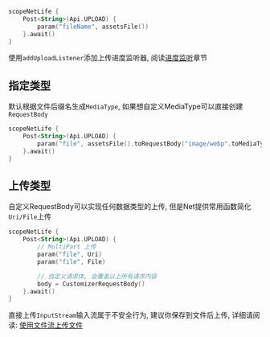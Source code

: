 ```kotlin
scopeNetLife {
    Post<String>(Api.UPLOAD) {
        param("fileName", assetsFile())
    }.await()
}
```

使用`addUploadListener`添加上传进度监听器, 阅读[进度监听](progress.md)章节

## 指定类型

默认根据文件后缀名生成`MediaType`, 如果想自定义MediaType可以直接创建`RequestBody`

```kotlin
scopeNetLife {
    Post<String>(Api.UPLOAD) {
        param("file", assetsFile().toRequestBody("image/webp".toMediaType()))
    }.await()
}
```

## 上传类型

自定义RequestBody可以实现任何数据类型的上传, 但是Net提供常用函数简化`Uri/File`上传

```kotlin
scopeNetLife {
    Post<String>(Api.UPLOAD) {
        // MultiPart 上传
        param("file", Uri)
        param("file", File)

        // 自定义请求体, 会覆盖以上所有请求内容
        body = CustomizerRequestBody()
    }.await()
}
```

直接上传`InputStream`输入流属于不安全行为, 建议你保存到文件后上传,
详细请阅读: [使用文件流上传文件](https://github.com/liangjingkanji/Net/discussions/190)


